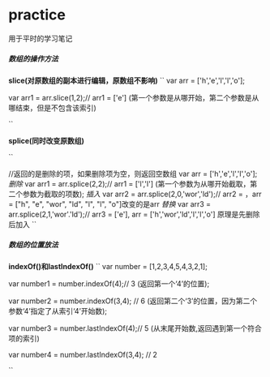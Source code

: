 # practice
用于平时的学习笔记
##### 数组的操作方法
**slice(对原数组的副本进行编辑，原数组不影响)**
``
 var arr = ['h','e','l','l','o'];

 var arr1 = arr.slice(1,2);//  arr1 = ['e'] (第一个参数是从哪开始，第二个参数是从哪结束，但是不包含该索引)

``

**splice(同时改变原数组)**

``

//返回的是删除的项，如果删除项为空，则返回空数组
var arr = ['h','e','l','l','o'];
*删除*
var arr1 = arr.splice(2,2);//  arr1 = ['l','l']  (第一个参数为从哪开始截取，第二个参数为截取的项数);
*插入*
var arr2 = arr.splice(2,0,'wor','ld');// arr2 = [](arr2并没有改变)，arr = ["h", "e", "wor", "ld", "l", "l", "o"]改变的是arr
*替换*
var arr3 = arr.splice(2,1,'wor'.'ld');// arr3 = ['e'], arr = ['h','wor','ld','l','l','o'] 原理是先删除后加入
``

##### 数组的位置放法

**indexOf()**和**lastIndexOf()**
``
var number = [1,2,3,4,5,4,3,2,1];

var number1 = number.indexOf(4);// 3 (返回第一个‘4’的位置);

var number2 = number.indexOf(3,4); // 6 (返回第二个‘3’的位置，因为第二个参数‘4’指定了从索引‘4’开始数);

var number3 = number.lastIndexOf(4);// 5 (从末尾开始数,返回遇到第一个符合项的索引)

var number4 = number.lastIndexOf(3,4); // 2

``